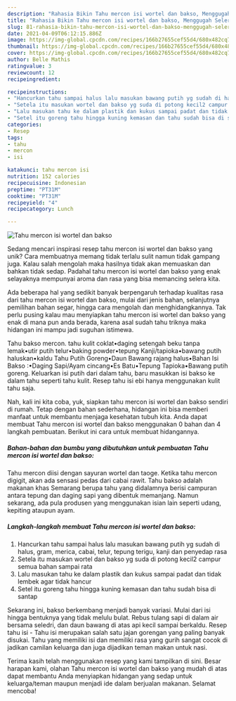```yaml
---
description: "Rahasia Bikin Tahu mercon isi wortel dan bakso, Menggugah Selera"
title: "Rahasia Bikin Tahu mercon isi wortel dan bakso, Menggugah Selera"
slug: 81-rahasia-bikin-tahu-mercon-isi-wortel-dan-bakso-menggugah-selera
date: 2021-04-09T06:12:15.886Z
image: https://img-global.cpcdn.com/recipes/166b27655cef55d4/680x482cq70/tahu-mercon-isi-wortel-dan-bakso-foto-resep-utama.jpg
thumbnail: https://img-global.cpcdn.com/recipes/166b27655cef55d4/680x482cq70/tahu-mercon-isi-wortel-dan-bakso-foto-resep-utama.jpg
cover: https://img-global.cpcdn.com/recipes/166b27655cef55d4/680x482cq70/tahu-mercon-isi-wortel-dan-bakso-foto-resep-utama.jpg
author: Belle Mathis
ratingvalue: 3
reviewcount: 12
recipeingredient:

recipeinstructions:
- "Hancurkan tahu sampai halus lalu masukan bawang putih yg sudah di halus, gram, merica, cabai, telur, tepung terigu, kanji dan penyedap rasa"
- "Setela itu masukan wortel dan bakso yg suda di potong kecil2 campur semua bahan sampai rata"
- "Lalu masukan tahu ke dalam plastik dan kukus sampai padat dan tidak lembek agar tidak hancur"
- "Setel itu goreng tahu hingga kuning kemasan dan tahu sudah bisa di santap"
categories:
- Resep
tags:
- tahu
- mercon
- isi

katakunci: tahu mercon isi 
nutrition: 152 calories
recipecuisine: Indonesian
preptime: "PT31M"
cooktime: "PT31M"
recipeyield: "4"
recipecategory: Lunch

---
```



![Tahu mercon isi wortel dan bakso](https://img-global.cpcdn.com/recipes/166b27655cef55d4/680x482cq70/tahu-mercon-isi-wortel-dan-bakso-foto-resep-utama.jpg)

Sedang mencari inspirasi resep tahu mercon isi wortel dan bakso yang unik? Cara membuatnya memang tidak terlalu sulit namun tidak gampang juga. Kalau salah mengolah maka hasilnya tidak akan memuaskan dan bahkan tidak sedap. Padahal tahu mercon isi wortel dan bakso yang enak selayaknya mempunyai aroma dan rasa yang bisa memancing selera kita.

Ada beberapa hal yang sedikit banyak berpengaruh terhadap kualitas rasa dari tahu mercon isi wortel dan bakso, mulai dari jenis bahan, selanjutnya pemilihan bahan segar, hingga cara mengolah dan menghidangkannya. Tak perlu pusing kalau mau menyiapkan tahu mercon isi wortel dan bakso yang enak di mana pun anda berada, karena asal sudah tahu triknya maka hidangan ini mampu jadi suguhan istimewa.

Tahu bakso mercon. tahu kulit coklat•daging setengah beku tanpa lemak•utir putih telur•baking powder•tepung Kanji/tapioka•bawang putih haluskan•kaldu Tahu Putih Goreng•Daun Bawang rajang halus•Bahan Isi Bakso :•Daging Sapi/Ayam cincang•Es Batu•Tepung Tapioka•Bawang putih goreng. Keluarkan isi putih dari dalam tahu, baru masukkan isi bakso ke dalam tahu seperti tahu kulit. Resep tahu isi ebi hanya menggunakan kulit tahu saja.


Nah, kali ini kita coba, yuk, siapkan tahu mercon isi wortel dan bakso sendiri di rumah. Tetap dengan bahan sederhana, hidangan ini bisa memberi manfaat untuk membantu menjaga kesehatan tubuh kita. Anda dapat membuat Tahu mercon isi wortel dan bakso menggunakan 0 bahan dan 4 langkah pembuatan. Berikut ini cara untuk membuat hidangannya.

<!--inarticleads1-->

##### Bahan-bahan dan bumbu yang dibutuhkan untuk pembuatan Tahu mercon isi wortel dan bakso:



Tahu mercon diisi dengan sayuran wortel dan taoge. Ketika tahu mercon digigit, akan ada sensasi pedas dari cabai rawit. Tahu bakso adalah makanan khas Semarang berupa tahu yang didalamnya berisi campuran antara tepung dan daging sapi yang dibentuk memanjang. Namun sekarang, ada pula produsen yang menggunakan isian lain seperti udang, kepiting ataupun ayam. 

<!--inarticleads2-->

##### Langkah-langkah membuat Tahu mercon isi wortel dan bakso:

1. Hancurkan tahu sampai halus lalu masukan bawang putih yg sudah di halus, gram, merica, cabai, telur, tepung terigu, kanji dan penyedap rasa
1. Setela itu masukan wortel dan bakso yg suda di potong kecil2 campur semua bahan sampai rata
1. Lalu masukan tahu ke dalam plastik dan kukus sampai padat dan tidak lembek agar tidak hancur
1. Setel itu goreng tahu hingga kuning kemasan dan tahu sudah bisa di santap


Sekarang ini, bakso berkembang menjadi banyak variasi. Mulai dari isi hingga bentuknya yang tidak melulu bulat. Rebus tulang sapi di dalam air bersama seledri, dan daun bawang di atas api kecil sampai berkaldu. Resep tahu isi - Tahu isi merupakan salah satu jajan gorengan yang paling banyak disukai. Tahu yang memiliki isi dan memiliki rasa yang gurih sangat cocok di jadikan camilan keluarga dan juga dijadikan teman makan untuk nasi. 

Terima kasih telah menggunakan resep yang kami tampilkan di sini. Besar harapan kami, olahan Tahu mercon isi wortel dan bakso yang mudah di atas dapat membantu Anda menyiapkan hidangan yang sedap untuk keluarga/teman maupun menjadi ide dalam berjualan makanan. Selamat mencoba!
